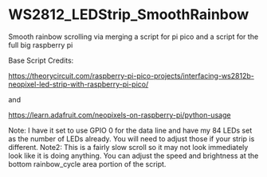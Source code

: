 # WS2812_LEDStrip_SmoothRainbow
Smooth rainbow scrolling via merging a script for pi pico and a script for the full big raspberry pi


Base Script Credits: 

https://theorycircuit.com/raspberry-pi-pico-projects/interfacing-ws2812b-neopixel-led-strip-with-raspberry-pi-pico/

and

https://learn.adafruit.com/neopixels-on-raspberry-pi/python-usage


Note: I have it set to use GPIO 0 for the data line and have my 84 LEDs set as the number of LEDs already. You will need to adjust those if your strip is different.
Note2: This is a fairly slow scroll so it may not look immediately look like it is doing anything. You can adjust the speed and brightness at the bottom rainbow_cycle area portion of the script.
